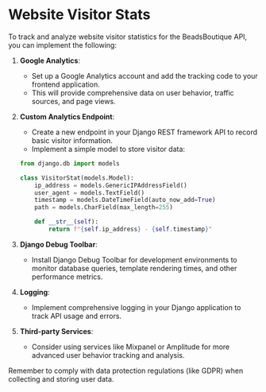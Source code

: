 # Website Visitor Stats

To track and analyze website visitor statistics for the BeadsBoutique API, you can implement the following:

1. **Google Analytics**: 
   - Set up a Google Analytics account and add the tracking code to your frontend application.
   - This will provide comprehensive data on user behavior, traffic sources, and page views.

2. **Custom Analytics Endpoint**:
   - Create a new endpoint in your Django REST framework API to record basic visitor information.
   - Implement a simple model to store visitor data:

   ```python
   from django.db import models

   class VisitorStat(models.Model):
       ip_address = models.GenericIPAddressField()
       user_agent = models.TextField()
       timestamp = models.DateTimeField(auto_now_add=True)
       path = models.CharField(max_length=255)

       def __str__(self):
           return f"{self.ip_address} - {self.timestamp}"
   ```

3. **Django Debug Toolbar**:
   - Install Django Debug Toolbar for development environments to monitor database queries, template rendering times, and other performance metrics.

4. **Logging**:
   - Implement comprehensive logging in your Django application to track API usage and errors.

5. **Third-party Services**:
   - Consider using services like Mixpanel or Amplitude for more advanced user behavior tracking and analysis.

Remember to comply with data protection regulations (like GDPR) when collecting and storing user data.